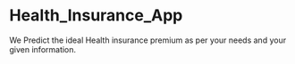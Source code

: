 # Health_Insurance_App
We Predict the ideal Health insurance premium as per your needs and your given information.
